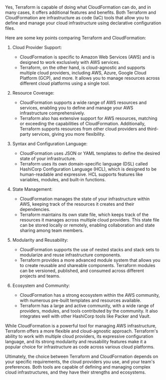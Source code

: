 Yes, Terraform is capable of doing what CloudFormation can do, and in many cases, it offers additional features and benefits. Both Terraform and CloudFormation are infrastructure as code (IaC) tools that allow you to define and manage your cloud infrastructure using declarative configuration files.

Here are some key points comparing Terraform and CloudFormation:

1. Cloud Provider Support:
   - CloudFormation is specific to Amazon Web Services (AWS) and is designed to work exclusively with AWS services.
   - Terraform, on the other hand, is cloud-agnostic and supports multiple cloud providers, including AWS, Azure, Google Cloud Platform (GCP), and more. It allows you to manage resources across different cloud platforms using a single tool.

2. Resource Coverage:
   - CloudFormation supports a wide range of AWS resources and services, enabling you to define and manage your AWS infrastructure comprehensively.
   - Terraform also has extensive support for AWS resources, matching or exceeding the capabilities of CloudFormation. Additionally, Terraform supports resources from other cloud providers and third-party services, giving you more flexibility.

3. Syntax and Configuration Language:
   - CloudFormation uses JSON or YAML templates to define the desired state of your infrastructure.
   - Terraform uses its own domain-specific language (DSL) called HashiCorp Configuration Language (HCL), which is designed to be human-readable and expressive. HCL supports features like variables, modules, and built-in functions.

4. State Management:
   - CloudFormation manages the state of your infrastructure within AWS, keeping track of the resources it creates and their dependencies.
   - Terraform maintains its own state file, which keeps track of the resources it manages across multiple cloud providers. This state file can be stored locally or remotely, enabling collaboration and state sharing among team members.

5. Modularity and Reusability:
   - CloudFormation supports the use of nested stacks and stack sets to modularize and reuse infrastructure components.
   - Terraform provides a more advanced module system that allows you to create reusable and shareable components. Terraform modules can be versioned, published, and consumed across different projects and teams.

6. Ecosystem and Community:
   - CloudFormation has a strong ecosystem within the AWS community, with numerous pre-built templates and resources available.
   - Terraform has a large and active community, with a wide range of providers, modules, and tools contributed by the community. It also integrates well with other HashiCorp tools like Packer and Vault.

While CloudFormation is a powerful tool for managing AWS infrastructure, Terraform offers a more flexible and cloud-agnostic approach. Terraform's ability to work with multiple cloud providers, its expressive configuration language, and its strong modularity and reusability features make it a popular choice for infrastructure as code across various cloud platforms.

Ultimately, the choice between Terraform and CloudFormation depends on your specific requirements, the cloud providers you use, and your team's preferences. Both tools are capable of defining and managing complex cloud infrastructures, and they have their strengths and ecosystems.
